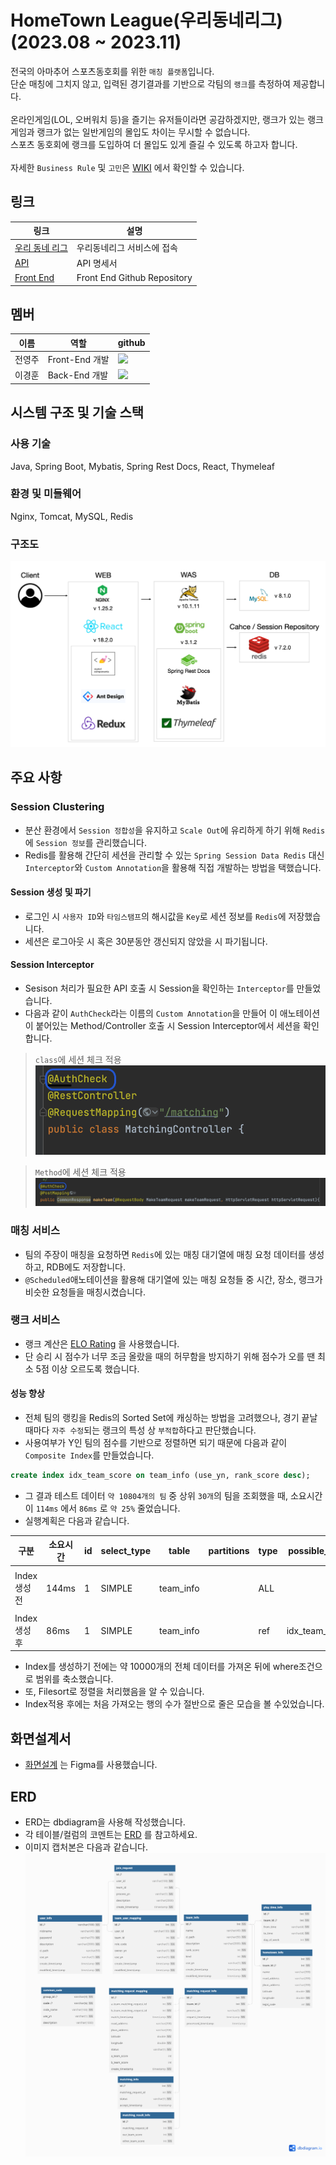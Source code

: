 <!--<div align=center> 
<img src="https://img.shields.io/badge/java-%23ED8B00.svg?style=for-the-badge&logo=openjdk&logoColor=white">
<img src="https://img.shields.io/badge/Apache%20Maven-C71A36?style=for-the-badge&logo=Apache%20Maven&logoColor=white">
<img src="https://img.shields.io/badge/springboot-6DB33F?style=for-the-badge&logo=springboot&logoColor=white">
<img src="https://img.shields.io/badge/react-%2320232a.svg?style=for-the-badge&logo=react&logoColor=%2361DAFB">
<img src="https://img.shields.io/badge/nginx-%23009639.svg?style=for-the-badge&logo=nginx&logoColor=white">
<img src="https://img.shields.io/badge/apache tomcat-F8DC75?style=for-the-badge&logo=apachetomcat&logoColor=white">
<img src="https://img.shields.io/badge/redis-%23DD0031.svg?style=for-the-badge&logo=redis&logoColor=white">
<img src="https://img.shields.io/badge/mysql-4479A1?style=for-the-badge&logo=mysql&logoColor=white">
</div>
-->

# HomeTown League(우리동네리그) (2023.08 ~ 2023.11)

전국의 아마추어 스포츠동호회를 위한 `매칭 플랫폼`입니다.
<br>
단순 매칭에 그치지 않고, 입력된 경기결과를 기반으로 각팀의 `랭크`를 측정하여 제공합니다.
<br>
<br>
온라인게임(LOL, 오버워치 등)을 즐기는 유저들이라면 공감하겠지만, 랭크가 있는 랭크게임과 랭크가 없는 일반게임의 몰입도 차이는 무시할 수 없습니다.
<br>
스포츠 동호회에 랭크를 도입하여 더 몰입도 있게 즐길 수 있도록 하고자 합니다.
<br>
<br>
자세한 `Business Rule` 및 `고민`은 [WIKI](https://github.com/HometownLeague/hometown-league-be/wiki) 에서 확인할 수 있습니다.

## 링크

| 링크                                                                | 설명                          |
|-------------------------------------------------------------------|-----------------------------|
| [우리 동네 리그](http://218.232.175.4:49155)                            | 우리동네리그 서비스에 접속              |
| [API](http://218.232.175.4:49156/rest/docs.do)                    | API 명세서                     |
| [Front End](https://github.com/HometownLeague/hometown-league-fe) | Front End Github Repository |

## 멤버
| 이름  | 역할           | github                                                                                                                                             |
|-----|--------------|----------------------------------------------------------------------------------------------------------------------------------------------------|
| 전영주 | Front-End 개발 | <a href="https://github.com/Jeon-YJ1004"><img src="https://img.shields.io/badge/GitHub-181717?style=flat-square&logo=GitHub&logoColor=white"/></a> |
| 이경훈 | Back-End 개발  | <a href="https://github.com/pongdangx2"><img src="https://img.shields.io/badge/GitHub-181717?style=flat-square&logo=GitHub&logoColor=white"/></a>  |

## 시스템 구조 및 기술 스택
### 사용 기술
Java, Spring Boot, Mybatis, Spring Rest Docs, React, Thymeleaf

### 환경 및 미들웨어
Nginx, Tomcat, MySQL, Redis

### 구조도
<img src="./README-resource/SystemStructure1.png" title="System 구조도"/>

## 주요 사항
### Session Clustering
- 분산 환경에서 `Session 정합성`을 유지하고 `Scale Out`에 유리하게 하기 위해 `Redis`에 `Session 정보`를 관리했습니다.
- Redis를 활용해 간단히 세션을 관리할 수 있는 `Spring Session Data Redis` 대신 `Interceptor`와 `Custom Annotation`을 활용해 직접 개발하는 방법을 택했습니다.

#### Session 생성 및 파기
- 로그인 시 `사용자 ID`와 `타임스탬프`의 해시값을 `Key`로 세션 정보를 `Redis`에 저장했습니다.
- 세션은 로그아웃 시 혹은 30분동안 갱신되지 않았을 시 파기됩니다.

#### Session Interceptor
- Sesison 처리가 필요한 API 호출 시 Session을 확인하는 `Interceptor`를 만들었습니다.
- 다음과 같이 `AuthCheck`라는 이름의 `Custom Annotation`을 만들어 이 애노테이션이 붙어있는 Method/Controller 호출 시 Session Interceptor에서 세션을 확인합니다.
> `class`에 세션 체크 적용
> <img src="./README-resource/authcheck_class.png" title="System 구조도"/>

> `Method`에 세션 체크 적용
> <img src="./README-resource/authcheck_method.png" title="System 구조도"/>

### 매칭 서비스
- 팀의 주장이 매칭을 요청하면 `Redis`에 있는 매칭 대기열에 매칭 요청 데이터를 생성하고, RDB에도 저장합니다. 
- `@Scheduled`애노테이션을 활용해 대기열에 있는 매칭 요청들 중 시간, 장소, 랭크가 비슷한 요청들을 매칭시켰습니다.

### 랭크 서비스
- 랭크 계산은 [ELO Rating](https://ko.wikipedia.org/wiki/%EC%97%98%EB%A1%9C_%ED%8F%89%EC%A0%90_%EC%8B%9C%EC%8A%A4%ED%85%9C) 을 사용했습니다.
- 단 승리 시 점수가 너무 조금 올랐을 때의 허무함을 방지하기 위해 점수가 오를 땐 최소 5점 이상 오르도록 했습니다.

#### 성능 향상 
- 전체 팀의 랭킹을 Redis의 Sorted Set에 캐싱하는 방법을 고려했으나, 경기 끝날 때마다 `자주 수정`되는 랭크의 특성 상 `부적합`하다고 판단했습니다.
- 사용여부가 Y인 팀의 점수를 기반으로 정렬하면 되기 때문에 다음과 같이 `Composite Index`를 만들었습니다.
```sql
create index idx_team_score on team_info (use_yn, rank_score desc);
```
- 그 결과 테스트 데이터 `약 10804개의 팀` 중 상위 `30개`의 팀을 조회했을 때, 소요시간이 `114ms` 에서 `86ms` 로 `약 25%` 줄었습니다.
- 실행계획은 다음과 같습니다.

| 구분        | 소요시간   | id  |select_type|table| partitions |type| possible_keys  | key            | key_len | ref   |rows|filtered| Extra                       |
|-----------|--------|-----|---|---|------------|---|----------------|----------------|---------|-------|---|---|-----------------------------|
| Index생성 전 | 144ms| 1   | SIMPLE |team_info|            |ALL|                |                |         |       |10804|10| Using where; Using filesort |
|Index생성 후|86ms|1|SIMPLE|team_info|            | ref        | idx_team_score | idx_team_score | 6       | const |5402|100|                             |

- Index를 생성하기 전에는 약 10000개의 전체 데이터를 가져온 뒤에 where조건으로 범위를 축소했습니다.
- 또, Filesort로 정렬을 처리했음을 알 수 있습니다.
- Index적용 후에는 처음 가져오는 행의 수가 절반으로 줄은 모습을 볼 수있었습니다.

## 화면설계서
- [화면설계](https://www.figma.com/file/bjqo9hgQBbuflPYZ72ybpo/HomeTownLeague-%EA%B0%84%EB%8B%A8-%EC%99%80%EC%9D%B4%EC%96%B4%ED%94%84%EB%A0%88%EC%9E%84?type=design&node-id=0%3A1&mode=design&t=FnWuJ4wK3mXiBTHG-1) 는 Figma를 사용했습니다.

## ERD
- ERD는 dbdiagram을 사용해 작성했습니다.
- 각 테이블/컬럼의 코멘트는 [ERD](https://dbdiagram.io/d/HomeTownLeague-6562efe33be1495787bd843f) 를 참고하세요.
- 이미지 캡처본은 다음과 같습니다.
  <img src="./README-resource/erd.png" title="ERD"/>


